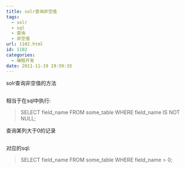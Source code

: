 ```yaml
---
title: solr查询非空值
tags:
  - solr
  - sql
  - 查询
  - 非空值
url: 1102.html
id: 1102
categories:
  - 编程开发
date: 2011-11-19 19:59:33
---
```


solr查询非空值的方法


```q=FieldName:['' TO *]
```

相当于在sql中执行:  

> SELECT field\_name FROM some\_table WHERE field_name IS NOT NULL;

查询某列大于0的记录


```q=FieldName:[1 TO *]
```

对应的sql:  

> SELECT field\_name FROM some\_table WHERE field_name > 0;